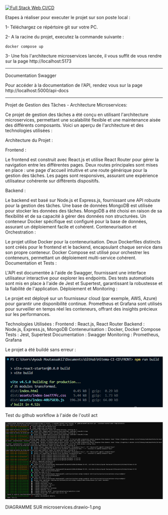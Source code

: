 [![Full Stack Web CI/CD](https://github.com/Ayoub-Moutaouakil/Hitema-CI-CD/actions/workflows/cicd.yml/badge.svg?branch=main)](https://github.com/Ayoub-Moutaouakil/Hitema-CI-CD/actions/workflows/cicd.yml)

Etapes à réaliser pour executer le projet sur son poste local :

1- Téléchargez ce répértoire git sur votre PC.

2- A la racine du projet, executez la commande suivante : 
```
docker compose up
```
3- Une fois l'architecture microservices lancée, il vous suffit de vous rendre sur la page http://localhost:5173

---
Documentation Swagger

Pour accéder à la documentation de l'API, rendez vous sur la page http://localhost:5000/api-docs

---

Projet de Gestion des Tâches - Architecture Microservices:

Ce projet de gestion des tâches a été conçu en utilisant l'architecture microservices, permettant une scalabilité flexible et une maintenance aisée des différents composants. Voici un aperçu de l'architecture et des technologies utilisées :

Architecture du Projet :

Frontend :

Le frontend est construit avec React.js et utilise React Router pour gérer la navigation entre les différentes pages.
Deux routes principales sont mises en place : une page d'accueil intuitive et une route générique pour la gestion des tâches.
Les pages sont responsives, assurant une expérience utilisateur cohérente sur différents dispositifs.

Backend :

Le backend est basé sur Node.js et Express.js, fournissant une API robuste pour la gestion des tâches.
Une base de données MongoDB est utilisée pour stocker les données des tâches. MongoDB a été choisi en raison de sa flexibilité et de sa capacité à gérer des données non structurées.
Un conteneur Docker spécifique est configuré pour la base de données, assurant un déploiement facile et cohérent.
Conteneurisation et Orchestration :

Le projet utilise Docker pour la conteneurisation. Deux Dockerfiles distincts sont créés pour le frontend et le backend, encapsulant chaque service dans son propre conteneur.
Docker Compose est utilisé pour orchestrer les conteneurs, permettant un déploiement multi-service cohérent.
Documentation et Tests :

L'API est documentée à l'aide de Swagger, fournissant une interface utilisateur interactive pour explorer les endpoints.
Des tests automatisés sont mis en place à l'aide de Jest et Supertest, garantissant la robustesse et la fiabilité de l'application.
Déploiement et Monitoring :

Le projet est déployé sur un fournisseur cloud (par exemple, AWS, Azure) pour garantir une disponibilité continue.
Prometheus et Grafana sont utilisés pour surveiller en temps réel les conteneurs, offrant des insights précieux sur les performances.

Technologies Utilisées :
Frontend : React.js, React Router
Backend : Node.js, Express.js, MongoDB
Conteneurisation : Docker, Docker Compose
Tests : Jest, Supertest
Documentation : Swagger
Monitoring : Prometheus, Grafana

Le projet a été buildé sans erreur :

![Build](/build.png "Build")

Test du github workflow à l'aide de l'outil act

![Act](/act.png "Act")


DIAGRAMME SUR microservices.drawio-1.png
